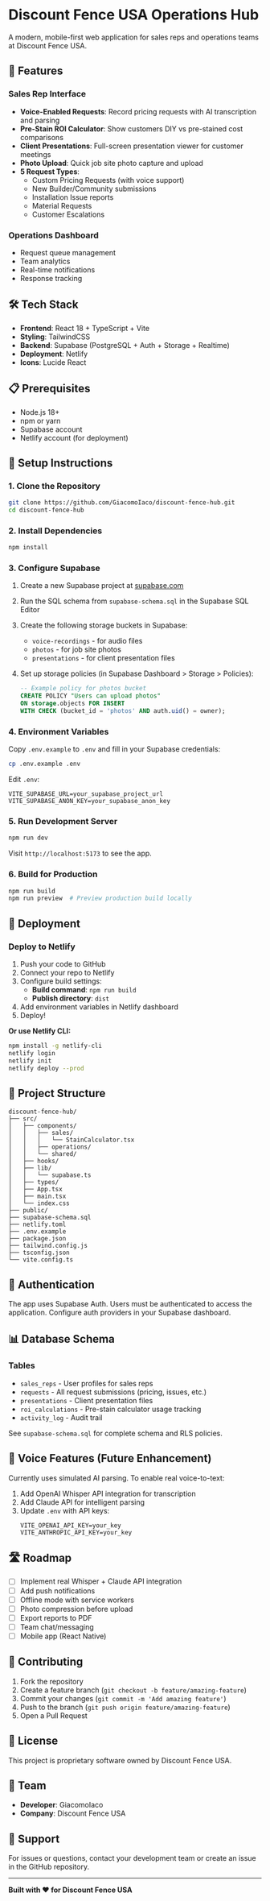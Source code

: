 # Discount Fence USA Operations Hub

A modern, mobile-first web application for sales reps and operations teams at Discount Fence USA.

## 🚀 Features

### Sales Rep Interface
- **Voice-Enabled Requests**: Record pricing requests with AI transcription and parsing
- **Pre-Stain ROI Calculator**: Show customers DIY vs pre-stained cost comparisons
- **Client Presentations**: Full-screen presentation viewer for customer meetings
- **Photo Upload**: Quick job site photo capture and upload
- **5 Request Types**:
  - Custom Pricing Requests (with voice support)
  - New Builder/Community submissions
  - Installation Issue reports
  - Material Requests
  - Customer Escalations

### Operations Dashboard
- Request queue management
- Team analytics
- Real-time notifications
- Response tracking

## 🛠️ Tech Stack

- **Frontend**: React 18 + TypeScript + Vite
- **Styling**: TailwindCSS
- **Backend**: Supabase (PostgreSQL + Auth + Storage + Realtime)
- **Deployment**: Netlify
- **Icons**: Lucide React

## 📋 Prerequisites

- Node.js 18+
- npm or yarn
- Supabase account
- Netlify account (for deployment)

## 🔧 Setup Instructions

### 1. Clone the Repository

```bash
git clone https://github.com/GiacomoIaco/discount-fence-hub.git
cd discount-fence-hub
```

### 2. Install Dependencies

```bash
npm install
```

### 3. Configure Supabase

1. Create a new Supabase project at [supabase.com](https://supabase.com)
2. Run the SQL schema from `supabase-schema.sql` in the Supabase SQL Editor
3. Create the following storage buckets in Supabase:
   - `voice-recordings` - for audio files
   - `photos` - for job site photos
   - `presentations` - for client presentation files

4. Set up storage policies (in Supabase Dashboard > Storage > Policies):
   ```sql
   -- Example policy for photos bucket
   CREATE POLICY "Users can upload photos"
   ON storage.objects FOR INSERT
   WITH CHECK (bucket_id = 'photos' AND auth.uid() = owner);
   ```

### 4. Environment Variables

Copy `.env.example` to `.env` and fill in your Supabase credentials:

```bash
cp .env.example .env
```

Edit `.env`:
```env
VITE_SUPABASE_URL=your_supabase_project_url
VITE_SUPABASE_ANON_KEY=your_supabase_anon_key
```

### 5. Run Development Server

```bash
npm run dev
```

Visit `http://localhost:5173` to see the app.

### 6. Build for Production

```bash
npm run build
npm run preview  # Preview production build locally
```

## 🚀 Deployment

### Deploy to Netlify

1. Push your code to GitHub
2. Connect your repo to Netlify
3. Configure build settings:
   - **Build command**: `npm run build`
   - **Publish directory**: `dist`
4. Add environment variables in Netlify dashboard
5. Deploy!

**Or use Netlify CLI:**

```bash
npm install -g netlify-cli
netlify login
netlify init
netlify deploy --prod
```

## 📁 Project Structure

```
discount-fence-hub/
├── src/
│   ├── components/
│   │   ├── sales/
│   │   │   └── StainCalculator.tsx
│   │   ├── operations/
│   │   └── shared/
│   ├── hooks/
│   ├── lib/
│   │   └── supabase.ts
│   ├── types/
│   ├── App.tsx
│   ├── main.tsx
│   └── index.css
├── public/
├── supabase-schema.sql
├── netlify.toml
├── .env.example
├── package.json
├── tailwind.config.js
├── tsconfig.json
└── vite.config.ts
```

## 🔐 Authentication

The app uses Supabase Auth. Users must be authenticated to access the application. Configure auth providers in your Supabase dashboard.

## 📊 Database Schema

### Tables
- `sales_reps` - User profiles for sales reps
- `requests` - All request submissions (pricing, issues, etc.)
- `presentations` - Client presentation files
- `roi_calculations` - Pre-stain calculator usage tracking
- `activity_log` - Audit trail

See `supabase-schema.sql` for complete schema and RLS policies.

## 🎤 Voice Features (Future Enhancement)

Currently uses simulated AI parsing. To enable real voice-to-text:

1. Add OpenAI Whisper API integration for transcription
2. Add Claude API for intelligent parsing
3. Update `.env` with API keys:
   ```env
   VITE_OPENAI_API_KEY=your_key
   VITE_ANTHROPIC_API_KEY=your_key
   ```

## 🛣️ Roadmap

- [ ] Implement real Whisper + Claude API integration
- [ ] Add push notifications
- [ ] Offline mode with service workers
- [ ] Photo compression before upload
- [ ] Export reports to PDF
- [ ] Team chat/messaging
- [ ] Mobile app (React Native)

## 🤝 Contributing

1. Fork the repository
2. Create a feature branch (`git checkout -b feature/amazing-feature`)
3. Commit your changes (`git commit -m 'Add amazing feature'`)
4. Push to the branch (`git push origin feature/amazing-feature`)
5. Open a Pull Request

## 📝 License

This project is proprietary software owned by Discount Fence USA.

## 👥 Team

- **Developer**: GiacomoIaco
- **Company**: Discount Fence USA

## 📧 Support

For issues or questions, contact your development team or create an issue in the GitHub repository.

---

**Built with ❤️ for Discount Fence USA**
